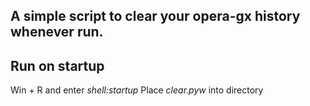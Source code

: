 ## A simple script to clear your opera-gx history whenever run.
<!--start: start-->
## Run on startup
Win + R and enter *shell:startup*
Place *clear.pyw* into directory
<!--end: start-->
##
